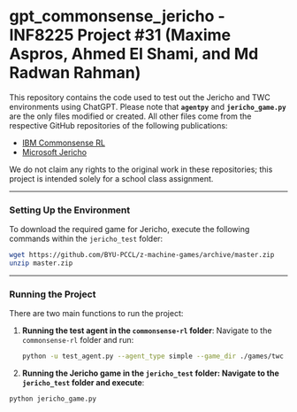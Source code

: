 # gpt_commonsense_jericho - INF8225 Project #31 (Maxime Aspros, Ahmed El Shami, and Md Radwan Rahman)

This repository contains the code used to test out the Jericho and TWC environments using ChatGPT. Please note that **`agentpy`** and **`jericho_game.py`** are the only files modified or created. All other files come from the respective GitHub repositories of the following publications:

- [IBM Commonsense RL](https://github.com/IBM/commonsense-rl)
- [Microsoft Jericho](https://github.com/microsoft/jericho)

We do not claim any rights to the original work in these repositories; this project is intended solely for a school class assignment.

---

### Setting Up the Environment

To download the required game for Jericho, execute the following commands within the `jericho_test` folder:

```bash
wget https://github.com/BYU-PCCL/z-machine-games/archive/master.zip
unzip master.zip
```

---

### Running the Project

There are two main functions to run the project:

1. **Running the test agent in the `commonsense-rl` folder**:
   Navigate to the `commonsense-rl` folder and run:

   ```bash
   python -u test_agent.py --agent_type simple --game_dir ./games/twc --game_name *.ulx --difficulty_level easy --split test --nruns 1
   ```

2. **Running the Jericho game in the `jericho_test` folder: Navigate to the `jericho_test` folder and execute**:

```bash
python jericho_game.py
```
